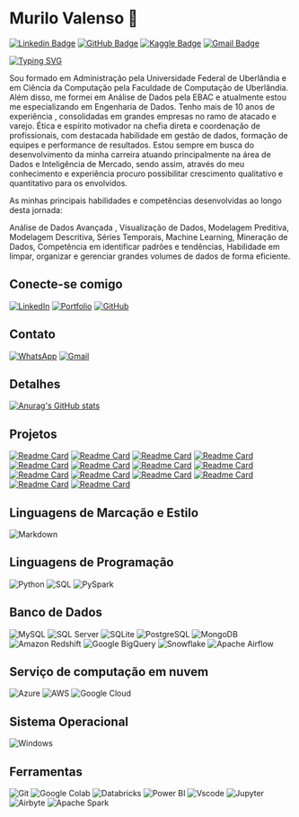 # Murilo Valenso 👋

[![Linkedin Badge](https://img.shields.io/badge/-Murilo%20Valenso-blue?style=flat-square&logo=linkedin&logoColor=white)](https://www.linkedin.com/in/murilo-valenso-b9b494100/)
[![GitHub Badge](https://img.shields.io/badge/-Murilo%20Valenso-black?style=flat-square&logo=github&logoColor=white)](https://github.com/murilovalenso)
[![Kaggle Badge](https://img.shields.io/badge/-Kagglemurilodealmeida-1da1f2?style=flat-square&logo=twitter&logoColor=white)](https://www.kaggle.com/murilodealmeida/code)
[![Gmail Badge](https://img.shields.io/badge/-murilovalenso23@gmail.com-c14438?style=flat-square&logo=gmail&logoColor=white)](mailto:murilovalenso23@gmail.com)

[![Typing SVG](https://readme-typing-svg.herokuapp.com?font=Fira+Code&size=26&pause=1000&color=FF6400&center=FALSO&vCenter=FALSO&repeat=verdadero&random=FALSO&width=435&lines=Olá!+Eu+sou+Murilo+Valenso.+%F0%9F%90%B1%E2%80%8D%F0%9F%8F%8D)](https://git.io/typing-svg)

Sou formado em Administração pela Universidade Federal de Uberlândia e em Ciência da Computação pela Faculdade de Computação de Uberlândia. Além disso, me formei em Análise de Dados pela EBAC e atualmente estou me especializando em Engenharia de Dados. Tenho mais de 10 anos de experiência , consolidadas em grandes empresas no ramo de atacado e varejo. Ética e espírito motivador na chefia direta e coordenação de profissionais, com destacada habilidade em gestão de dados, formação de equipes e performance de resultados. Estou sempre em busca do desenvolvimento da minha carreira atuando principalmente na área de Dados e Inteligência de Mercado, sendo assim, através do meu conhecimento e experiência procuro possibilitar crescimento qualitativo e quantitativo para os envolvidos.

As minhas principais habilidades e competências desenvolvidas ao longo desta jornada:

Análise de Dados Avançada , Visualização de Dados, Modelagem Preditiva, Modelagem Descritiva, Séries Temporais, Machine Learning, Mineração de Dados, Competência em identificar padrões e tendências, Habilidade em limpar, organizar e gerenciar grandes volumes de dados de forma eficiente.

## Conecte-se comigo

[![LinkedIn](https://img.shields.io/badge/LinkedIn-000?style=for-the-badge&logo=linkedin&logoColor=0E76A8)](https://www.linkedin.com/in/murilo-valenso-b9b494100/)
[![Portfolio](https://img.shields.io/badge/Portfolio-FF5722?style=for-the-badge&logo=todoist&logoColor=white)](https://www.kaggle.com/murilodealmeida/code)
[![GitHub](https://img.shields.io/badge/GitHub-000?style=for-the-badge&logo=GitHub&logoColor=0E76A8)](https://github.com/murilovalenso)


## Contato

[![WhatsApp](https://img.shields.io/badge/WhatsApp-25D366?style=for-the-badge&logo=whatsapp&logoColor=white)](https://wa.me/5534991766251)
[![Gmail](https://img.shields.io/badge/Gmail-333333?style=for-the-badge&logo=gmail&logoColor=red)](mailto:murilovalenso23@gmail.com)

## Detalhes

[![Anurag's GitHub stats](https://github-readme-stats.vercel.app/api?username=murilovalenso&show_icons=true&theme=dark)](https://github.com/murilovalenso)

## Projetos

[![Readme Card](https://github-readme-stats.vercel.app/api/pin/?username=murilovalenso&repo=Processamento-de-Linguagem-Natural&theme=dark)](https://github.com/murilovalenso/Processamento-de-Linguagem-Natural)
[![Readme Card](https://github-readme-stats.vercel.app/api/pin/?username=murilovalenso&repo=Redes-Neurais-para-prever-acoes-da-Bolsa-com-Python-e-TensorFlow&theme=dark)](https://github.com/murilovalenso/Redes-Neurais-para-prever-acoes-da-Bolsa-com-Python-e-TensorFlow)
[![Readme Card](https://github-readme-stats.vercel.app/api/pin/?username=murilovalenso&repo=Venda-de-Pecas-para-Rede-de-Fabricante-de-Carros&theme=dark)](https://github.com/murilovalenso/Venda-de-Pecas-para-Rede-de-Fabricante-de-Carros)
[![Readme Card](https://github-readme-stats.vercel.app/api/pin/?username=murilovalenso&repo=Projeto-Pipeline-de-Dados-Telegram&theme=dark)](https://github.com/murilovalenso/Projeto-Pipeline-de-Dados-Telegram)
[![Readme Card](https://github-readme-stats.vercel.app/api/pin/?username=murilovalenso&repo=IA-e-Analise-de-Series-Temporais-com-Power-BI&theme=dark)](https://github.com/murilovalenso/IA-e-Analise-de-Series-Temporais-com-Power-BI)
[![Readme Card](https://github-readme-stats.vercel.app/api/pin/?username=murilovalenso&repo=Machine-Learning-e-Power-BI---Identificar-Anomalias&theme=dark)](https://github.com/murilovalenso/Machine-Learning-e-Power-BI---Identificar-Anomalias)
[![Readme Card](https://github-readme-stats.vercel.app/api/pin/?username=murilovalenso&repo=Projeto-Loggi-Transportes-Analise-de-Dados-em-Pyn&theme=dark)](https://github.com/murilovalenso/Projeto-Loggi-Transportes-Analise-de-Dados-em-Pyn)
[![Readme Card](https://github-readme-stats.vercel.app/api/pin/?username=murilovalenso&repo=Desafio_Modulo_3_Dio_Mysql_Azure_PowerBI&theme=dark)](https://github.com/murilovalenso/Desafio_Modulo_3_Dio_Mysql_Azure_PowerBI)
[![Readme Card](https://github-readme-stats.vercel.app/api/pin/?username=murilovalenso&repo=Machine-Learning-e-Power-BI---Cluster-de-clientes&theme=dark)](https://github.com/murilovalenso/Machine-Learning-e-Power-BI---Cluster-de-clientes)
[![Readme Card](https://github-readme-stats.vercel.app/api/pin/?username=murilovalenso&repo=Projeto-Power-BI-Dio&theme=dark)](https://github.com/murilovalenso/Projeto-Power-BI-Dio)
[![Readme Card](https://github-readme-stats.vercel.app/api/pin/?username=murilovalenso&repo=EBAC_Projeto_Parceria-Machine-Learning&theme=dark)](https://github.com/murilovalenso/EBAC_Projeto_Parceria-Machine-Learning)
[![Readme Card](https://github-readme-stats.vercel.app/api/pin/?username=murilovalenso&repo=Analise-de-dados-de-credito-com-SQL&theme=dark)](https://github.com/murilovalenso/Analise-de-dados-de-credito-com-SQL)
[![Readme Card](https://github-readme-stats.vercel.app/api/pin/?username=murilovalenso&repo=Modulo17_Git_EBAC&theme=dark)](https://github.com/murilovalenso/Modulo17_Git_EBAC)
[![Readme Card](https://github-readme-stats.vercel.app/api/pin/?username=murilovalenso&repo=Desafio-Sistema-Bancario--DIO&theme=dark)](https://github.com/murilovalenso/Desafio-Sistema-Bancario--DIO)

## Linguagens de Marcação e Estilo

![Markdown](https://img.shields.io/badge/Markdown-000?style=for-the-badge&logo=markdown)

## Linguagens de Programação

![Python](https://img.shields.io/badge/python-3670A0?style=for-the-badge&logo=python&logoColor=ffdd54)
![SQL](https://img.shields.io/badge/SQL-0078D4?style=for-the-badge&logo=sqlite&logoColor=0078D4&color=000000)
![PySpark](https://img.shields.io/badge/PySpark-EF7A1B?style=for-the-badge&logo=Apache%20Spark&logoColor=FFFFFF&color=EF7A1B)




## Banco de Dados

![MySQL](https://img.shields.io/badge/MySQL-00000F?style=for-the-badge&logo=Mysql&logoColor=white)
![SQL Server](https://img.shields.io/badge/SQL_Server-CC2927?style=for-the-badge&logo=Microsoft%20SQL%20Server&logoColor=FFFFFF&color=000000)
![SQLite](https://img.shields.io/badge/SQLite-000?style=for-the-badge&logo=Sqlite&logoColor=07405E)
![PostgreSQL](https://img.shields.io/badge/PostgreSQL-000?style=for-the-badge&logo=Postgresql)
![MongoDB](https://img.shields.io/badge/MongoDB-%234ea94b.svg?style=for-the-badge&logo=Mongodb&logoColor=white)
![Amazon Redshift](https://img.shields.io/badge/Amazon_Redshift-DC143C?style=for-the-badge&logo=Amazon%20Redshift&logoColor=FFFFFF&color=000000)
![Google BigQuery](https://img.shields.io/badge/Google_BigQuery-0E5EAA?style=for-the-badge&logo=Google%20BigQuery&logoColor=FFFFFF&color=0E5EAA)
![Snowflake](https://img.shields.io/badge/Snowflake-%230167ff.svg?style=for-the-badge&logo=Snowflake&logoColor=white)
![Apache Airflow](https://img.shields.io/badge/Apache_Airflow-17a2b8?style=for-the-badge&logo=Apache%20Airflow&logoColor=FFFFFF&color=17a2b8)


## Serviço de computação em nuvem
![Azure](https://img.shields.io/badge/Azure-0078D4?style=for-the-badge&logo=Microsoft%20Azure&logoColor=FFFFFF&color=0078D4)
![AWS](https://img.shields.io/badge/AWS-232F3E?style=for-the-badge&logo=Amazon%20AWS&logoColor=FF9900&color=232F3E)
![Google Cloud](https://img.shields.io/badge/GCP-4285F4?style=for-the-badge&logo=Google%20Cloud&logoColor=FFFFFF&color=4285F4)


## Sistema Operacional

![Windows](https://img.shields.io/badge/Windows-0078D6?style=for-the-badge&logo=Windows&logoColor=FFFFFF&color=0078D6)


## Ferramentas

![Git](https://img.shields.io/badge/GIT-E44C30?style=for-the-badge&logo=git&logoColor=white)
![Google Colab](https://img.shields.io/badge/GoogleColab-F38020?style=for-the-badge&logo=googlecolab&logoColor=white)
![Databricks](https://img.shields.io/badge/Databricks-FF5A00?style=for-the-badge&logo=Databricks&logoColor=FF5A00&color=000000)
![Power BI](https://img.shields.io/badge/Power_BI-D9B000?style=for-the-badge&logo=Power%20BI&logoColor=FFFFFF&color=D9B000)
![Vscode](https://img.shields.io/badge/Vscode-007ACC?style=for-the-badge&logo=visual-studio-code&logoColor=white)
![Jupyter](https://img.shields.io/badge/Jupyter-000.svg?style=for-the-badge&logo=Jupyter&logoColor=orange)
![Airbyte](https://img.shields.io/badge/Airbyte-2D3E50?style=for-the-badge&logo=Airbyte&logoColor=FFFFFF&color=2D3E50)
![Apache Spark](https://img.shields.io/badge/Apache_Spark-EF7A1B?style=for-the-badge&logo=Apache%20Spark&logoColor=FFFFFF&color=EF7A1B)

